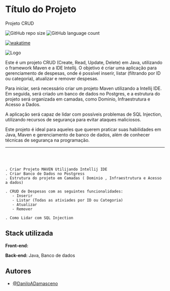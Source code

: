
# Título do Projeto

Projeto CRUD 

![GitHub repo size](https://img.shields.io/github/repo-size/DaniloADamasceno/Crud-Java?style=for-the-badge)
![GitHub language count](https://img.shields.io/github/languages/count/DaniloADamasceno/Crud-Java?style=for-the-badge)

[![wakatime](https://wakatime.com/badge/user/e7f2e494-878d-4290-9a2b-cc473da48b8a/project/9632f01a-2c0b-4d0d-b887-f274b7070c51.svg)](https://wakatime.com/badge/user/e7f2e494-878d-4290-9a2b-cc473da48b8a/project/9632f01a-2c0b-4d0d-b887-f274b7070c51)

![Logo](https://programadoresdepre.com.br/wp-content/uploads/2022/06/o-que-e-CRUD.jpg)


<p>Este é um projeto CRUD (Create, Read, Update, Delete) em Java, utilizando o framework Maven e a IDE Intellij. O objetivo é criar uma aplicação para gerenciamento de despesas, onde é possível inserir, listar (filtrando por ID ou categoria), atualizar e remover despesas.</p>

<p>Para iniciar, será necessário criar um projeto Maven utilizando a Intellij IDE. Em seguida, será criado um banco de dados no Postgres, e a estrutura do projeto será organizada em camadas, como Dominio, Infraestrutura e Acesso a Dados. </p>

<p>A aplicação será capaz de lidar com possíveis problemas de SQL Injection, utilizando recursos de segurança para evitar ataques maliciosos.</p>

<p>Este projeto é ideal para aqueles que querem praticar suas habilidades em Java, Maven e gerenciamento de banco de dados, além de conhecer técnicas de segurança na programação.</p>
<hr>

<br>
<br>

    . Criar Projeto MAVEN Utilijando Intellij IDE
    . Criar Banco de Dados no Postgress
    . Estrutura do projeto em Camadas ( Dominio , Infraestrutura e Acesso a dados)
    
    . CRUD de Despesas com as seguintes funcionalidades:
       - Inserir
       - Listar (Todas as ativiades por ID ou Categoria)
       - Atualizar
       - Remover

    . Como Lidar com SQL Injection


## Stack utilizada

**Front-end:** 

**Back-end:** Java, Banco de dados




## Autores

- [@DaniloADamasceno](https://github.com/DaniloADamasceno/)

